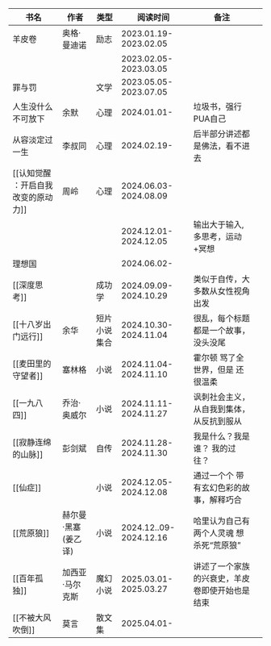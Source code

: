 
| 书名                   | 作者           | 类型     | 阅读时间                   | 备注                      |     |
| -------------------- | ------------ | ------ | ---------------------- | ----------------------- | --- |
| 羊皮卷                  | 奥格·曼迪诺       | 励志     | 2023.01.19-2023.02.05  |                         |     |
|                      |              |        | 2023.02.05-2023.03.05  |                         |     |
| 罪与罚                  |              | 文学     | 2023.05.05-2023.07.05  |                         |     |
| 人生没什么不可放下            | 余默           | 心理     | 2024.01.01-            | 垃圾书，强行PUA自己             |     |
| 从容淡定过一生              | 李叔同          | 心理     | 2024.02.19-            | 后半部分讲述都是佛法，看不进去         |     |
| [[认知觉醒 ：开启自我改变的原动力]] | 周岭           | 心理     | 2024.06.03-2024.08.09  |                         |     |
|                      |              |        | 2024.12.01-2024.12.05  | 输出大于输入, 多思考，运动+冥想       |     |
| 理想国                  |              |        | 2024.06.02-            |                         |     |
| [[深度思考]]             |              | 成功学    | 2024.09.09-2024.10.29  | 类似于自传，大多数从女性视角出发        |     |
| [[十八岁出门远行]]          | 余华           | 短片小说集合 | 2024.10.30- 2024.11.04 | 很乱，每个标题都是一个故事，没头没尾      |     |
| [[麦田里的守望者]]          | 塞林格          | 小说     | 2024.11.04-2024.11.10  | 霍尔顿 骂了全世界，但是 还很温柔       |     |
| [[一九八四]]             | 乔治·奥威尔       | 小说     | 2024.11.11-2024.11.27  | 讽刺社会主义，从自我到集体，从反抗到服从    |     |
| [[寂静连绵的山脉]]          | 彭剑斌          | 自传     | 2024.11.28-2024.11.30  | 我是什么？我是谁？ 我的过往？         |     |
| [[仙症]]               |              | 小说     | 2024.12.05-2024.12.08  | 通过一个个 带有玄幻色彩的故事，解释巧合    |     |
| [[荒原狼]]              | 赫尔曼·黑塞 (姜乙译) | 小说     | 2024.12..09-2024.12.16 | 哈里认为自己有两个人灵魂  想杀死“荒原狼”  |     |
| [[百年孤独]]             | 加西亚·马尔克斯     | 魔幻小说   | 2025.03.01-2025.03.27  | 讲述了一个家族的兴衰史，羊皮卷即使开始也是结束 |     |
| [[不被大风吹倒]]           | 莫言           | 散文集    | 2025.04.01-            |                         |     |

